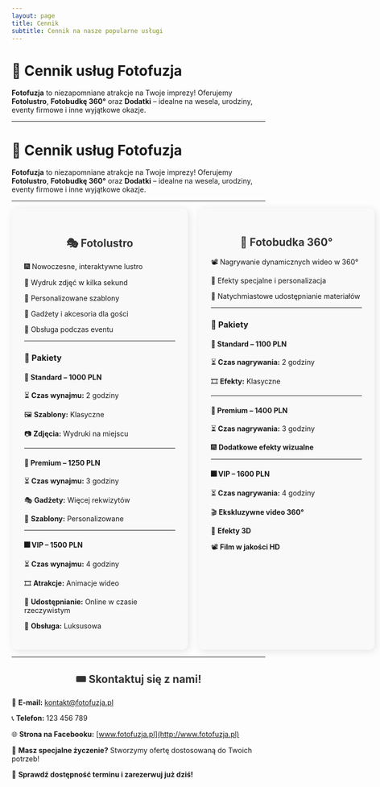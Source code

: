 ```yaml
---
layout: page
title: Cennik
subtitle: Cennik na nasze popularne usługi
---
```


# 🎊 Cennik usług Fotofuzja  

**Fotofuzja** to niezapomniane atrakcje na Twoje imprezy! Oferujemy **Fotolustro**, **Fotobudkę 360°** oraz **Dodatki** – idealne na wesela, urodziny, eventy firmowe i inne wyjątkowe okazje.  

---

# 🎊 Cennik usług Fotofuzja  

**Fotofuzja** to niezapomniane atrakcje na Twoje imprezy! Oferujemy **Fotolustro**, **Fotobudkę 360°** oraz **Dodatki** – idealne na wesela, urodziny, eventy firmowe i inne wyjątkowe okazje.  

---

<style>
.columns {
  display: flex;
  gap: 50px;
}
.column {
  flex: 1;
  padding: 25px;
  background: #f9f9f9;
  border-radius: 10px;
  box-shadow: 3px 3px 15px rgba(0, 0, 0, 0.1);
  min-width: 300px;
}
h2 {
  text-align: center;
  color: #333;
}
</style>

<div class="columns">

<div class="column">
<h2>🎭 Fotolustro</h2>

🎆 Nowoczesne, interaktywne lustro  

📸 Wydruk zdjęć w kilka sekund  

🎨 Personalizowane szablony  

🥳 Gadżety i akcesoria dla gości  

🎤 Obsługa podczas eventu  

---

### 🔹 Pakiety  

#### 🎈 Standard – 1000 PLN  
⏳ **Czas wynajmu:** 2 godziny  

🖼️ **Szablony:** Klasyczne  

📷 **Zdjęcia:** Wydruki na miejscu  

---

#### 🎊 Premium – 1250 PLN  
⏳ **Czas wynajmu:** 3 godziny  

🎭 **Gadżety:** Więcej rekwizytów  

🎨 **Szablony:** Personalizowane  

---

#### 🎆 VIP – 1500 PLN  
⏳ **Czas wynajmu:** 4 godziny  

🎞️ **Atrakcje:** Animacje wideo  

📲 **Udostępnianie:** Online w czasie rzeczywistym  

🍾 **Obsługa:** Luksusowa  
</div>

<div class="column">
<h2>🎥 Fotobudka 360°</h2>

📽️ Nagrywanie dynamicznych wideo w 360°  

💫 Efekty specjalne i personalizacja  

📲 Natychmiastowe udostępnianie materiałów  

---

### 🔹 Pakiety  

#### 🎈 Standard – 1100 PLN  
⏳ **Czas nagrywania:** 2 godziny  

🎞️ **Efekty:** Klasyczne  

---

#### 🎊 Premium – 1400 PLN  
⏳ **Czas nagrywania:** 3 godziny  

🎆 **Dodatkowe efekty wizualne**  

---

#### 🎆 VIP – 1600 PLN  
⏳ **Czas nagrywania:** 4 godziny  

🎬 **Ekskluzywne video 360°**  

🔮 **Efekty 3D**  

📽️ **Film w jakości HD**  
</div>

<div class="column">
<h2>🎁 Dodatki</h2>

🔹 **Dodatkowe opcje:**  

⏳ **Dodatkowe godziny wynajmu** – **250 PLN/h**  

🎨 **Personalizowane tło** – **200 PLN**  

🏆 **Własne logo na zdjęciach** – **300 PLN**  

🎊 **Dekoracje tematyczne** – **500 PLN**  

🎬 **Dodatkowy klip wideo** – **200 PLN**  

⏳ **Dodatkowy czas wynajmu** – **300 PLN/h**  

🎁 **Wideo z najlepszymi momentami** – **300 PLN**  
</div>

</div>

---

## 🎟️ Skontaktuj się z nami!  

📧 **E-mail:** kontakt@fotofuzja.pl  

📞 **Telefon:** 123 456 789  

🌐 **Strona na Facebooku:** [www.fotofuzja.pl](http://www.fotofuzja.pl)  

🎯 **Masz specjalne życzenie?** Stworzymy ofertę dostosowaną do Twoich potrzeb!  

📅 **Sprawdź dostępność terminu i zarezerwuj już dziś!**  
